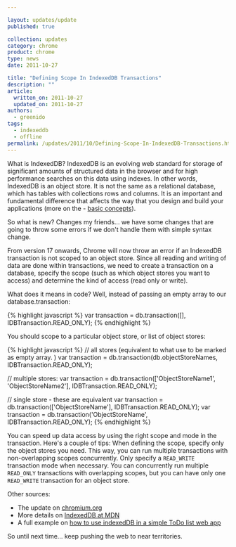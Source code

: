 ```yaml
---

layout: updates/update
published: true

collection: updates
category: chrome
product: chrome
type: news
date: 2011-10-27

title: "Defining Scope In IndexedDB Transactions"
description: ""
article:
  written_on: 2011-10-27
  updated_on: 2011-10-27
authors:
  - greenido
tags:
  - indexeddb
  - offline
permalink: /updates/2011/10/Defining-Scope-In-IndexedDB-Transactions.html
---
```

What is IndexedDB?
IndexedDB is an evolving web standard for storage of significant amounts of structured data in the browser and for high performance searches on this data using indexes. In other words, IndexedDB is an object store. It is not the same as a relational database, which has tables with collections rows and columns. It is an important and fundamental difference that affects the way that you design and build your applications (more on the - <a href="https://developer.mozilla.org/en/IndexedDB/Basic_Concepts_Behind_IndexedDB#Database">basic concepts</a>).

So what is new?
Changes my friends... we have some changes that are going to throw some errors if we don't handle them with simple syntax change.

From version 17 onwards, Chrome  will now throw an error if an IndexedDB transaction is not scoped to an object store. Since all reading and writing of data are done within transactions, we need to create a transaction on a database, specify the scope (such as which object stores you want to access) and determine the kind of access (read only or write).

What does it means in code?
Well, instead of passing an empty array to our database.transaction:

{% highlight javascript %}
var transaction = db.transaction([], IDBTransaction.READ_ONLY);
{% endhighlight %}

You should scope to a particular object store, or list of object stores:

{% highlight javascript %}
// all stores (equivalent to what use to be marked as empty array. )
var transaction = db.transaction(db.objectStoreNames, IDBTransaction.READ_ONLY);

// multiple stores:
var transaction = db.transaction(['ObjectStoreName1', 'ObjectStoreName2'],
    IDBTransaction.READ_ONLY);

// single store - these are equivalent
var transaction = db.transaction(['ObjectStoreName'], IDBTransaction.READ_ONLY);
var transaction = db.transaction('ObjectStoreName', IDBTransaction.READ_ONLY);
{% endhighlight %}

You can speed up data access by using the right scope and mode in the transaction. Here's a couple of tips:
When defining the scope, specify only the object stores you need. This way, you can run multiple transactions with non-overlapping scopes concurrently.
Only specify a `READ_WRITE` transaction mode when necessary. You can concurrently run multiple `READ_ONLY` transactions with overlapping scopes, but you can have only one `READ_WRITE` transaction for an object store.


Other sources:

* The update on <a href="http://goo.gl/LSuLF">chromium.org<a/>
* More details on <a href="https://developer.mozilla.org/en/IndexedDB">IndexedDB at MDN</a>
* A full example on <a href="http://www.html5rocks.com/en/tutorials/indexeddb/todo/">how to use indexedDB in a simple ToDo list web app</a>

So until next time... keep pushing the web to near territories.